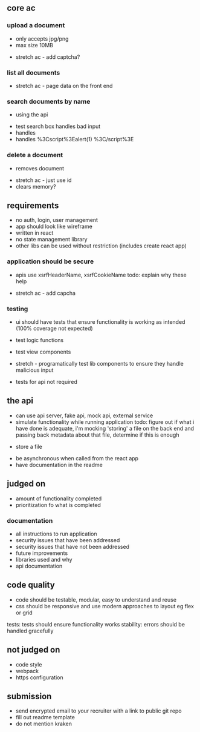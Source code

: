 
## core ac
### upload a document
+ only accepts jpg/png
+ max size 10MB
- stretch ac - add captcha?

### list all documents
- stretch ac - page data on the front end 

### search documents by name
- using the api
+ test search box handles bad input 
+ handles <script>alert(1) </script>
+ handles %3Cscript%3Ealert(1) %3C/script%3E

### delete a document
+ removes document
- stretch ac - just use id
- clears memory?

## requirements
+ no auth, login, user management
+ app should look like wireframe
+ written in react
+ no state management library
+ other libs can be used without restriction (includes create react app)

### application should be secure
+ apis use xsrfHeaderName, xsrfCookieName
todo: explain why these help
- stretch ac - add capcha 

### testing 
- ui should have tests that ensure functionality is working as intended (100% coverage not expected)
- test logic functions
- test view components
- stretch - programatically test lib components to ensure they handle malicious input

- tests for api not required

## the api
+ can use api server, fake api, mock api, external service
+ simulate functionality while running application
todo: figure out if what i have done is adequate, i'm mocking 'storing' a file on the back end and passing back metadata
about that file, determine if this is enough
- store a file

+ be asynchronous when called from the react app
+ have documentation in the readme

## judged on
- amount of functionality completed
- prioritization fo what is completed

### documentation
- all instructions to run application
- security issues that have been addressed
- security issues that have not been addressed
- future improvements
- libraries used and why
- api documentation

## code quality
- code should be testable, modular, easy to understand and reuse
- css should be responsive and use modern approaches to layout eg flex or grid

tests: tests should ensure functionality works
stability: errors should be handled gracefully

## not judged on
- code style
- webpack
- https configuration

## submission
- send encrypted email to your recruiter with a link to public git repo
- fill out readme template
- do not mention kraken
